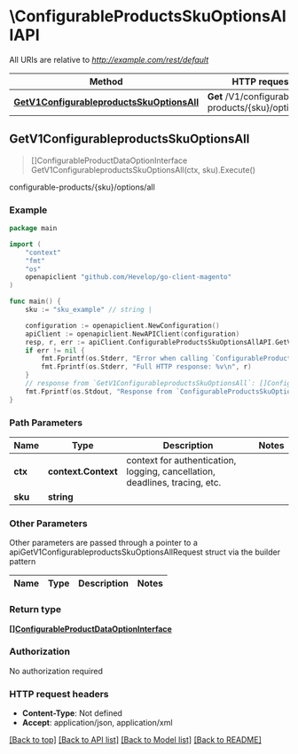 # \ConfigurableProductsSkuOptionsAllAPI

All URIs are relative to *http://example.com/rest/default*

Method | HTTP request | Description
------------- | ------------- | -------------
[**GetV1ConfigurableproductsSkuOptionsAll**](ConfigurableProductsSkuOptionsAllAPI.md#GetV1ConfigurableproductsSkuOptionsAll) | **Get** /V1/configurable-products/{sku}/options/all | configurable-products/{sku}/options/all



## GetV1ConfigurableproductsSkuOptionsAll

> []ConfigurableProductDataOptionInterface GetV1ConfigurableproductsSkuOptionsAll(ctx, sku).Execute()

configurable-products/{sku}/options/all



### Example

```go
package main

import (
	"context"
	"fmt"
	"os"
	openapiclient "github.com/Hevelop/go-client-magento"
)

func main() {
	sku := "sku_example" // string | 

	configuration := openapiclient.NewConfiguration()
	apiClient := openapiclient.NewAPIClient(configuration)
	resp, r, err := apiClient.ConfigurableProductsSkuOptionsAllAPI.GetV1ConfigurableproductsSkuOptionsAll(context.Background(), sku).Execute()
	if err != nil {
		fmt.Fprintf(os.Stderr, "Error when calling `ConfigurableProductsSkuOptionsAllAPI.GetV1ConfigurableproductsSkuOptionsAll``: %v\n", err)
		fmt.Fprintf(os.Stderr, "Full HTTP response: %v\n", r)
	}
	// response from `GetV1ConfigurableproductsSkuOptionsAll`: []ConfigurableProductDataOptionInterface
	fmt.Fprintf(os.Stdout, "Response from `ConfigurableProductsSkuOptionsAllAPI.GetV1ConfigurableproductsSkuOptionsAll`: %v\n", resp)
}
```

### Path Parameters


Name | Type | Description  | Notes
------------- | ------------- | ------------- | -------------
**ctx** | **context.Context** | context for authentication, logging, cancellation, deadlines, tracing, etc.
**sku** | **string** |  | 

### Other Parameters

Other parameters are passed through a pointer to a apiGetV1ConfigurableproductsSkuOptionsAllRequest struct via the builder pattern


Name | Type | Description  | Notes
------------- | ------------- | ------------- | -------------


### Return type

[**[]ConfigurableProductDataOptionInterface**](ConfigurableProductDataOptionInterface.md)

### Authorization

No authorization required

### HTTP request headers

- **Content-Type**: Not defined
- **Accept**: application/json, application/xml

[[Back to top]](#) [[Back to API list]](../README.md#documentation-for-api-endpoints)
[[Back to Model list]](../README.md#documentation-for-models)
[[Back to README]](../README.md)

